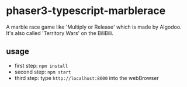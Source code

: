 # phaser3-typescript-marblerace
A marble race game like 'Multiply or Release' which is made by Algodoo. It's also called 'Territory Wars' on the BiliBili.

## usage
- first step: `npm install`
- second step: `npm start`
- third step: type `http://localhost:8000` into the webBrowser
